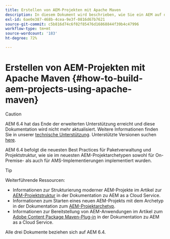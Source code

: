 ```yaml
---
title: Erstellen von AEM-Projekten mit Apache Maven
description: In diesem Dokument wird beschrieben, wie Sie ein AEM auf der Basis von Apache Maven einrichten.
exl-id: 6ae0e387-468b-4cea-9e3f-0816d67b7621
source-git-commit: c5b816d74c6f02f85476d16868844f39b4c47996
workflow-type: tm+mt
source-wordcount: '183'
ht-degree: 72%

---
```


# Erstellen von AEM-Projekten mit Apache Maven {#how-to-build-aem-projects-using-apache-maven}

>[!CAUTION]
>
>AEM 6.4 hat das Ende der erweiterten Unterstützung erreicht und diese Dokumentation wird nicht mehr aktualisiert. Weitere Informationen finden Sie in unserer [technische Unterstützung](https://helpx.adobe.com/de/support/programs/eol-matrix.html). Unterstützte Versionen suchen [here](https://experienceleague.adobe.com/docs/?lang=de).

AEM 6.4 befolgt die neuesten Best Practices für Paketverwaltung und Projektstruktur, wie sie im neuesten AEM-Projektarchetypen sowohl für On-Premise- als auch für AMS-Implementierungen implementiert wurden.

>[!TIP]
>
>Weiterführende Ressourcen:
>
>* Informationen zur Strukturierung moderner AEM-Projekte im Artikel zur [AEM-Projektstruktur](https://experienceleague.adobe.com/docs/experience-manager-cloud-service/implementing/developing/aem-project-content-package-structure.html?lang=de) in der Dokumentation zu AEM as a Cloud Service.
>* Informationen zum Starten eines neuen AEM-Projekts mit dem Archetyp in der Dokumentation zum [AEM-Projektarchetyp](https://experienceleague.adobe.com/docs/experience-manager-core-components/using/developing/archetype/overview.html?lang=de).
>* Informationen zur Bereitstellung von AEM-Anwendungen im Artikel zum [Adobe Content Package Maven-Plug-in](https://experienceleague.adobe.com/docs/experience-manager-cloud-service/implementing/developer-tools/maven-plugin.html#developer-tools) in der Dokumentation zu AEM as a Cloud Service.
>
>Alle drei Dokumente beziehen sich auf AEM 6.4.
